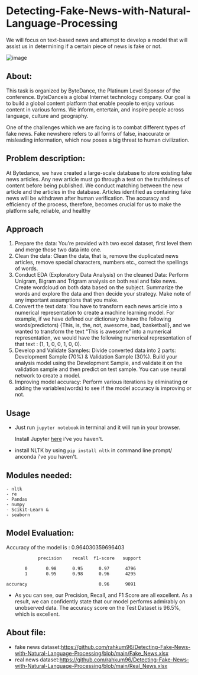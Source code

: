 # Detecting-Fake-News-with-Natural-Language-Processing
We will focus on text-based news and attempt to develop a model that will assist us in determining if a certain piece of news is fake or not.

![image](https://user-images.githubusercontent.com/86415241/146892156-53b89e61-d995-46a2-98b6-471daf3a63cc.png)

## About:
This task is organized by ByteDance, the Platinum Level Sponsor of the conference. ByteDanceis a global Internet technology company. Our goal is to build a global content platform that enable people to enjoy various content in various forms. We inform, entertain, and inspire
people across language, culture and geography.

One of the challenges which we are facing is to combat different types of fake news. Fake newshere refers to all forms of false, inaccurate or misleading information, which now poses a big threat to human civilization.

## Problem description: 
At Bytedance, we have created a large-scale database to store existing fake news articles. Any new article must go through a test on the truthfulness of content before
being published. We conduct matching between the new article and the articles in the database. Articles identified as containing fake news will be withdrawn after human verification. The accuracy and efficiency of the process, therefore, becomes crucial for us to make the platform safe, reliable, and healthy


## Approach 
1. Prepare the data: You’re provided with two excel dataset, first level them and merge those two
data into one.
2. Clean the data: Clean the data, that is, remove the duplicated news articles, remove special
characters, numbers etc., correct the spellings of words.
3. Conduct EDA (Exploratory Data Analysis) on the cleaned Data: Perform Unigram, Bigram and
Trigram analysis on both real and fake news. Create wordcloud on both data based on the subject.
Summarize the words and explore the data and then decide your strategy. Make note of any
important assumptions that you make.
4. Convert the text data: You have to transform each news article into a numerical representation to
create a machine learning model. For example, if we have defined our dictionary to have the
following words(predictors) {This, is, the, not, awesome, bad, basketball}, and we wanted to
transform the text “This is awesome” into a numerical representation, we would have the following
numerical representation of that text : (1, 1, 0, 0, 1, 0, 0).
5. Develop and Validate Samples: Divide converted data into 2 parts: Development Sample (70%) &
Validation Sample (30%). Build your analysis model using the Development Sample, and validate it
on the validation sample and then predict on test sample. You can use neural network to create a
model.
6. Improving model accuracy: Perform various iterations by eliminating or adding the
variables(words) to see if the model accuracy is improving or not.
## Usage

- Just run `jupyter notebook` in terminal and it will run in your browser.

  Install Jupyter [here](http://jupyter.readthedocs.io/en/latest/install.html) i've you haven't.

- install NLTK by using `pip install nltk` in command line prompt/ anconda  i've you haven't.

## Modules needed:
```
- nltk
- re
- Pandas
- numpy
- Scikit-Learn &
- seaborn
```
## Model Evaluation:

 Accuracy of the model is : 0.964030359696403
             
             
                precision    recall  f1-score   support

           0       0.98      0.95      0.97      4796
           1       0.95      0.98      0.96      4295

    accuracy                           0.96      9091
   
- As you can see, our Precision, Recall, and F1 Score are all excellent. As a result, we can confidently state that our model performs admirably on unobserved data. The accuracy score on the Test Dataset is 96.5%, which is excellent.

## About file:
- fake news dataset:https://github.com/rahkum96/Detecting-Fake-News-with-Natural-Language-Processing/blob/main/Fake_News.xlsx
- real news dataset:https://github.com/rahkum96/Detecting-Fake-News-with-Natural-Language-Processing/blob/main/Real_News.xlsx

